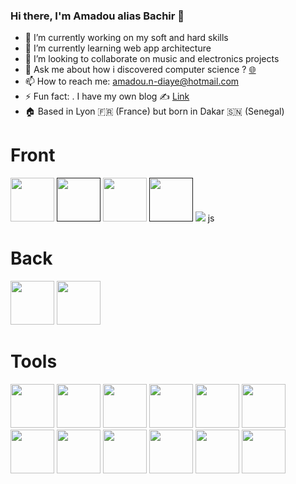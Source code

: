 ### Hi there, I'm Amadou alias Bachir 👋

- 🔭 I’m currently working on my soft and hard skills
- 🌱 I’m currently learning web app architecture
- 👯 I’m looking to collaborate on music and electronics projects
- 💬 Ask me about how i discovered computer science ? [🌐](https://ww.amadou-ndiaye.fr/contact)
- 📫 How to reach me: amadou.n-diaye@hotmail.com
- ⚡ Fun fact: . I have my own blog ✍️ [Link](https://ww.amadou-ndiaye.fr/blog)
- 🏠 Based in Lyon 🇫🇷 (France) but born in Dakar 🇸🇳 (Senegal)


<div sttyle="display:flex; justify-content:space-around;">
  <h1> Front</h1>
<a href="https://cssbattle.dev/player/amadou"><img src="https://img.icons8.com/color/50/000000/css3.png" width="70"/></a> 
<a href=""><img src="https://img.icons8.com/color/48/000000/html-5--v1.png" width="70"/></a> 
<a href="https://cssbattle.dev/player/amadou"><img src="https://img.icons8.com/color/48/000000/sass.png" width="70"/></a> 
<a href=""><img src="https://img.icons8.com/color/48/000000/bootstrap.png" width="70"/></a> 
<a href="https://cssbattle.dev/player/amadou"><img src="https://img.icons8.com/color/48/000000/javascript.png width="70"/></a> js
  
  <h1> Back</h1>
  <a href="https://cssbattle.dev/player/amadou"><img src="https://img.icons8.com/color/48/000000/mysql-logo.png" width="70"/></a>
  <a href="https://cssbattle.dev/player/amadou"><img src="https://user-images.githubusercontent.com/64037332/117078149-9cc79a00-ad39-11eb-92c0-924f8d5cb8ab.png" width="70"/></a>


  
  <h1> Tools</h1>
<a href="https://cssbattle.dev/player/amadou"><img src="https://img.icons8.com/material-outlined/48/000000/github.png" width="70"/></a>
<a href="https://cssbattle.dev/player/amadou"><img src="https://img.icons8.com/color/48/000000/git.png" width="70"/></a> 
<a href="https://cssbattle.dev/player/amadou"><img src="https://img.icons8.com/color/48/000000/intellij-idea.png" width="70"/></a> 
<a href="https://cssbattle.dev/player/amadou"><img src="https://img.icons8.com/color/48/000000/visual-studio.png" width="70"/></a>
<a href="https://cssbattle.dev/player/amadou"><img src="https://img.icons8.com/color/48/000000/ubuntu--v1.png" width="70"/></a>
<a href="https://cssbattle.dev/player/amadou"><img src="https://img.icons8.com/color/48/000000/kali-linux.png" width="70"/></a> 
<a href="https://cssbattle.dev/player/amadou"><img src="https://img.icons8.com/color/48/000000/linux.png" width="70"/></a>
<a href="https://cssbattle.dev/player/amadou"><img src="https://img.icons8.com/color/48/000000/tomcat.png" width="70"/></a> 
<a href="https://cssbattle.dev/player/amadou"><img src="https://img.icons8.com/color/48/000000/console.png" width="70"/></a> 
<a href="https://cssbattle.dev/player/amadou"><img src="https://lh3.googleusercontent.com/proxy/5jw3IAMpKO4mIGZnyVMibS9-Cwwl_9DsGtL7RhB16q1TJSc14uNLD78Z6YkwFX7RA89HH54zZvBI179me3r8B-UNsTDoWZPPGZ07I3XVdmFMmetRsWHzKNg" width="70"/></a>
<a href="https://cssbattle.dev/player/amadou"><img src="https://img.icons8.com/color/48/000000/symfony.png" width="70"/></a> 
<a href="https://cssbattle.dev/player/amadou"><img src="https://twig.symfony.com/images/logo.png" width="70"/></a> 

</div>
